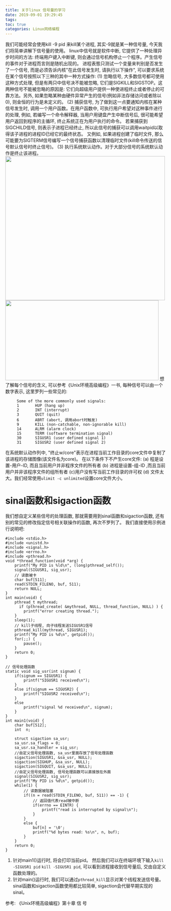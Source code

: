 ```yaml
---
title: 关于linux 信号量的学习
date: 2019-09-01 19:29:45
tags:
toc: true
categories: Linux网络编程
---
```

我们可能经常会使用kill -9 pid 来kill某个进程, 其实-9就是某一种信号量, 今天我们将简单讲解下信号量的使用。 linux中信号就是软件中断, 它提供了一种处理异步时间的方法: 终端用户键入中断键, 则会通过信号机构停止一个程序。产生信号的事件对于进程而言则是随机出现的。 进程表態只测试一个变量来判别是否发生了一个信号, 而是必须告诉内核"在此信号发生时, 请执行以下操作", 可以要求系统在某个信号按照以下三种的其中一种方式操作:
(1) 忽略信号, 大多数信号都可使用这种方式处理, 但是有两只中信号决不能被忽略, 它们是SIGKILL和SIGSTOP。这两种信号不能被忽略的原因是: 它们向超级用户提供一种使进程终止或者停止的可靠方法。另外, 如果忽略某种由硬件异常产生的信号(例如非法存储访问或者除以0), 则金恒的行为是未定义的。
(2) 捕获信号, 为了做到这一点要通知内核在某种信号发生时, 调用一个用户函数。在用户函数中, 可执行用户希望对这种事件进行的处理, 例如, 若编写一个命令解释器, 当用户用键盘产生中断信号后, 很可能希望用户返回到程序的主循环, 终止系统正在为用户执行的命令。 若果捕获到SIGCHILD信号, 则表示子进程已经终止, 所以此信号的捕获可以调用waitpid以取得该子进程的进程ID已经它的最终状态。 又例如, 如果进程创建了临时文件, 那么可能要为SIGTERM信号编写一个信号捕获函数以清理临时文件(kill命令传送的信号默认信号时终止信号)。
(3) 执行系统默认动作。对于大部分信号的系统默认动作是终止该进程。
<img src="https://kkewwei.github.io/elasticsearch_learning/img/signal_1.png" height="450" width="500"/>
<img src="https://kkewwei.github.io/elasticsearch_learning/img/signal_2.png" height="250" width="480"/>
想了解每个信号的含义, 可以参考《Unix环境高级编程》一书, 每种信号可以由一个数字表示, 这里罗列一些常见的:
```
     Some of the more commonly used signals:
     1       HUP (hang up)
     2       INT (interrupt)
     3       QUIT (quit)
     6       ABRT (abort, 调用abort时触发)
     9       KILL (non-catchable, non-ignorable kill)
     14      ALRM (alarm clock)
     15      TERM (software termination signal)
     30      SIGUSR1 (user defined signal 1)
     31      SIGUSR2 (user defined signal 2)
```
在系统默认动作列中, "终止w/core"表示在进程当前工作目录的core文件中复制了该进程的存储图像(该文件名为core)。 在以下条件下不产生core文件:
(a) 程是设置-用户-ID, 而且当前用户并非程序文件的所有者
(b) 进程是设置-组-ID ,而且当前用户并非该程序文件的组所有者
(c)用户没有写当前工作目录的许可权
(d) 文件太大。我们经常使用`ulimit -c unlimited`设置core文件大小。

# sinal函数和sigaction函数
我们想自定义某些信号的处理函数, 那就需要用到sinal函数和sigaction函数, 还有别的常见的修改指定信号相关联操作的函数, 再次不罗列了。
我们直接使用示例进行说明吧:
```
#include <stdio.h>
#include <unistd.h>
#include <signal.h>
#include <errno.h>
#include <pthread.h>
void *thread_function(void *arg) {
    printf("My PID is %ld\n", (long)pthread_self());
    signal(SIGUSR1, sig_usr);
    // 读数被卡
    char buf[511];
    read(STDIN_FILENO, buf, 511);
    return NULL;
}
int main(void) {
    pthread_t mythread;
      if (pthread_create( &mythread, NULL, thread_function, NULL) ) {
        printf("error creating thread.");
    }
    sleep(1);
    // kill子线程, 向子线程发送SIGUSR1信号
    pthread_kill(mythread, SIGUSR1);
    printf("My PID is %d\n", getpid());
    for(;;) {
        pause();
    }
    return 0;
}

// 信号处理函数
static void sig_usr(int signum) {
    if(signum == SIGUSR1) {
        printf("SIGUSR1 received\n");
    }
    else if(signum == SIGUSR2) {
        printf("SIGUSR2 received\n");
    }
    else
        printf("signal %d received\n", signum);
    }
}
int main1(void) {
    char buf[512];
    int  n;

    struct sigaction sa_usr;
    sa_usr.sa_flags = 0;
    sa_usr.sa_handler = sig_usr;
    //自定义信号处理函数, sa_usr里面存放了信号处理函数
    sigaction(SIGUSR1, &sa_usr, NULL);
    sigaction(SIGHUP, &sa_usr, NULL);
    sigaction(SIGQUIT, &sa_usr, NULL);
    //自定义信号处理函数, 信号处理函数可以直接放在外面
    signal(SIGUSR2, sig_usr);
    printf("My PID is %d\n", getpid());
    while(1) {
        // 读数据被阻塞
        if((n = read(STDIN_FILENO, buf, 511)) == -1) {
            // 返回值代表read被中断
            if(errno == EINTR) {
                printf("read is interrupted by signal\n");
            }
        }
        else {
            buf[n] = '\0';
            printf("%d bytes read: %s\n", n, buf);
        }
    }
    return 0;
}
```
1. 针对main1()运行时, 将会打印当前pid。 然后我们可以在终端环境下输入`kill -SIGUSR1 pid` `kill -SIGUSR1 pid`, 可以看到进程接收到信号量后, 交由自定义函数处理的。
2. 针对main()运行时, 我们可以通过`pthread_kill`显示对某个线程发送信号量。
sinal函数和sigaction函数使用都比较简单, sigaction会代替早期实现的sinal。

参考:
《Unix环境高级编程》第十章 信 号